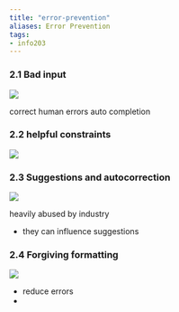 ```yaml
---
title: "error-prevention"
aliases: Error Prevention
tags: 
- info203
---
```


### 2.1 Bad input

![](https://i.imgur.com/54tVH7B.png)

correct human errors
auto completion

### 2.2 helpful constraints

![](https://i.imgur.com/n4HT5L9.png)

### 2.3 Suggestions and autocorrection

![](https://i.imgur.com/c2l9MWy.png)

heavily abused by industry
- they can influence suggestions

### 2.4 Forgiving formatting

![](https://i.imgur.com/ldZUMer.png)

- reduce errors
- 
